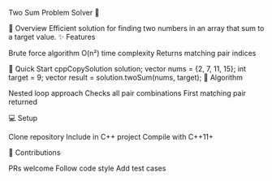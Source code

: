 Two Sum Problem Solver 🔢

📌 Overview
Efficient solution for finding two numbers in an array that sum to a target value.
✨ Features

Brute force algorithm
O(n²) time complexity
Returns matching pair indices

🚀 Quick Start
cppCopySolution solution;
vector<int> nums = {2, 7, 11, 15};
int target = 9;
vector<int> result = solution.twoSum(nums, target);
🧠 Algorithm

Nested loop approach
Checks all pair combinations
First matching pair returned

💻 Setup

Clone repository
Include in C++ project
Compile with C++11+

🤝 Contributions

PRs welcome
Follow code style
Add test cases
